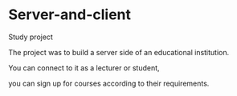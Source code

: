 # Server-and-client
Study project

The project was to build a server side of an educational institution.

You can connect to it as a lecturer or student,

you can sign up for courses according to their requirements.
